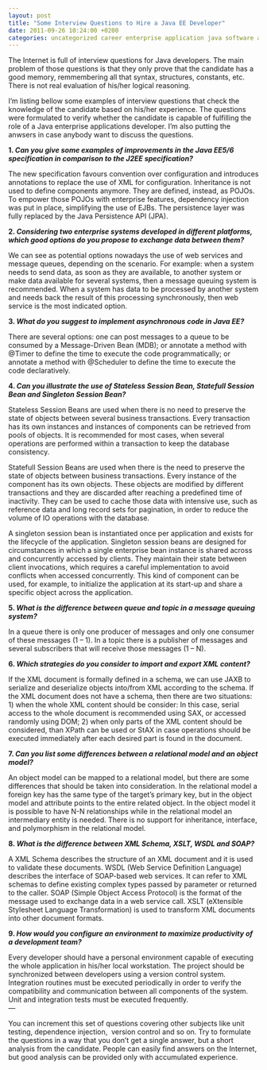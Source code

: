 ```yaml
---
layout: post
title: "Some Interview Questions to Hire a Java EE Developer"
date: 2011-09-26 10:24:00 +0200
categories: uncategorized career enterprise application java software architecture software engineering web services
---
```


The Internet is full of interview questions for Java developers. The main problem of those questions is that they only prove that the candidate has a good memory, remmembering all that syntax, structures, constants, etc. There is not real evaluation of his/her logical reasoning.

I’m listing bellow some examples of interview questions that check the knowledge of the candidate based on his/her experience. The questions were formulated to verify whether the candidate is capable of fulfilling the role of a Java enterprise applications developer. I’m also putting the anwsers in case anybody want to discuss the questions. 

<strong>1. <span style="font-style: italic;">Can you give some examples of improvements in the Java EE5/6 specification in comparison to the J2EE specification?</span></strong>

The new specification favours convention over configuration and introduces annotations to replace the use of XML for configuration. Inheritance is not used to define components anymore. They are defined, instead, as POJOs. To empower those POJOs with enterprise features, dependency injection was put in place, simplifying the use of EJBs. The persistence layer was fully replaced by the Java Persistence API (JPA).

<strong>2. <span style="font-style: italic;">Considering two enterprise systems developed in different platforms, which good options do you propose to exchange data between them?</span></strong>

We can see as potential options nowadays the use of web services and message queues, depending on the scenario. For example: when a system needs to send data, as soon as they are available, to another system or make data available for several systems, then a message queuing system is recommended. When a system has data to be processed by another system and needs back the result of this processing synchronously, then web service is the most indicated option.

<strong>3. <span style="font-style: italic;">What do you suggest to implement asynchronous code in Java EE?</span></strong>

There are several options: one can post messages to a queue to be consumed by a Message-Driven Bean (MDB); or annotate a method with @Timer to define the time to execute the code programmatically; or annotate a method with @Scheduler to define the time to execute the code declaratively.

<strong>4. <span style="font-style: italic;">Can you illustrate the use of Stateless Session Bean, Statefull Session Bean and Singleton Session Bean?</span></strong>

Stateless Session Beans are used when there is no need to preserve the state of objects between several business transactions. Every transaction has its own instances and instances of components can be retrieved from pools of objects. It is recommended for most cases, when several operations are performed within a transaction to keep the database consistency.

Statefull Session Beans are used when there is the need to preserve the state of objects between business transactions. Every instance of the component has its own objects. These objects are modified by different transactions and they are discarded after reaching a predefined time of inactivity. They can be used to cache those data with intensive use, such as reference data and long record sets for pagination, in order to reduce the volume of IO operations with the database.

A singleton session bean is instantiated once per application and exists for the lifecycle of the application. Singleton session beans are designed for circumstances in which a single enterprise bean instance is shared across and concurrently accessed by clients. They maintain their state between client invocations, which requires a careful implementation to avoid conflicts when accessed concurrently. This kind of component can be used, for example, to initialize the application at its start-up and share a specific object across the application.

<strong>5. <span style="font-style: italic;">What is the difference between queue and topic in a message queuing system?</span></strong>

In a queue there is only one producer of messages and only one consumer of these messages (1 – 1). In a topic there is a publisher of messages and several subscribers that will receive those messages (1 – N).

<strong>6. <span style="font-style: italic;">Which strategies do you consider to import and export XML content?</span></strong>

If the XML document is formally defined in a schema, we can use JAXB to serialize and deserialize objects into/from XML according to the schema. If the XML document does not have a schema, then there are two situations: 1) when the whole XML content should be consider: In this case, serial access to the whole document is recommended using SAX, or accessed randomly using DOM; 2) when only parts of the XML content should be considered, than XPath can be used or StAX in case operations should be executed immediately after each desired part is found in the document.

<strong>7. <span style="font-style: italic;">Can you list some differences between a relational model and an object model?</span></strong>

An object model can be mapped to a relational model, but there are some differences that should be taken into consideration. In the relational model a foreign key has the same type of the target’s primary key, but in the object model and attribute points to the entire related object. In the object model it is possible to have N-N relationships while in the relational model an intermediary entity is needed. There is no support for inheritance, interface, and polymorphism in the relational model.

<strong>8. <span style="font-style: italic;">What is the difference between XML Schema, XSLT, WSDL and SOAP?</span></strong>

A XML Schema describes the structure of an XML document and it is used to validate these documents. WSDL (Web Service Definition Language) describes the interface of SOAP-based web services. It can refer to XML schemas to define existing complex types passed by parameter or returned to the caller. SOAP (Simple Object Access Protocol) is the format of the message used to exchange data in a web service call. XSLT (eXtensible Stylesheet Language Transformation) is used to transform XML documents into other document formats.

<strong>9. <span style="font-style: italic;">How would you configure an environment to maximize productivity of a development team?</span></strong>

Every developer should have a personal environment capable of executing the whole application in his/her local workstation. The project should be synchronized between developers using a version control system. Integration routines must be executed periodically in order to verify the compatibility and communication between all components of the system. Unit and integration tests must be executed frequently.<br/>—

You can increment this set of questions covering other subjects like unit testing, dependence injection,  version control and so on. Try to formulate the questions in a way that you don’t get a single answer, but a short analysis from the candidate. People can easily find answers on the Internet, but good analysis can be provided only with accumulated experience.
